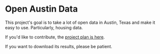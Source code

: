 # Open Austin Data

This project's goal is to take a lot of open data in Austin, Texas and make it easy to use.  Particularly, housing data.

If you'd like to contribute, the [project plan is here](project_plan.html).

If you want to download its results, please be patient. 

